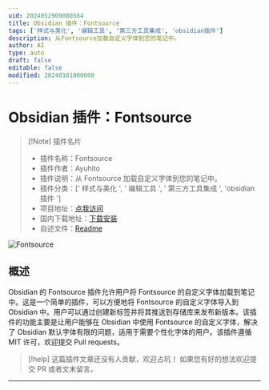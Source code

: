 ```yaml
---
uid: 2024052909080564
title: Obsidian 插件：Fontsource
tags: ['样式与美化', '编辑工具', '第三方工具集成', 'obsidian插件']
description: 从Fontsource加载自定义字体到您的笔记中。
author: AI
type: auto
draft: false
editable: false
modified: 20240101000000
---
```


# Obsidian 插件：Fontsource

> [!Note] 插件名片
> - 插件名称：Fontsource
> - 插件作者：Ayuhito
> - 插件说明：从 Fontsource 加载自定义字体到您的笔记中。
> - 插件分类：[' 样式与美化 ', ' 编辑工具 ', ' 第三方工具集成 ', 'obsidian 插件 ']
> - 项目地址：[点我访问](https://github.com/fontsource/obsidian-fontsource)
> - 国内下载地址：[下载安装](https://pkmer.cn/products/plugin/pluginMarket/?fontsource)
> - 自述文件：[Readme](https://ghproxy.net/https://raw.githubusercontent.com/fontsource/obsidian-fontsource/main/README.md)

![Fontsource](https://cdn.pkmer.cn/covers/fontsource.png!pkmer)

## 概述

Obsidian 的 Fontsource 插件允许用户将 Fontsource 的自定义字体加载到笔记中。这是一个简单的插件，可以方便地将 Fontsource 的自定义字体导入到 Obsidian 中。用户可以通过创建新标签并将其推送到存储库来发布新版本。该插件的功能主要是让用户能够在 Obsidian 中使用 Fontsource 的自定义字体，解决了 Obsidian 默认字体有限的问题，适用于需要个性化字体的用户。该插件遵循 MIT 许可，欢迎提交 Pull requests。

> [!help]
> 这篇插件文章还没有人贡献，欢迎占坑！
> 如果您有好的想法欢迎提交 PR 或者文末留言。

---



